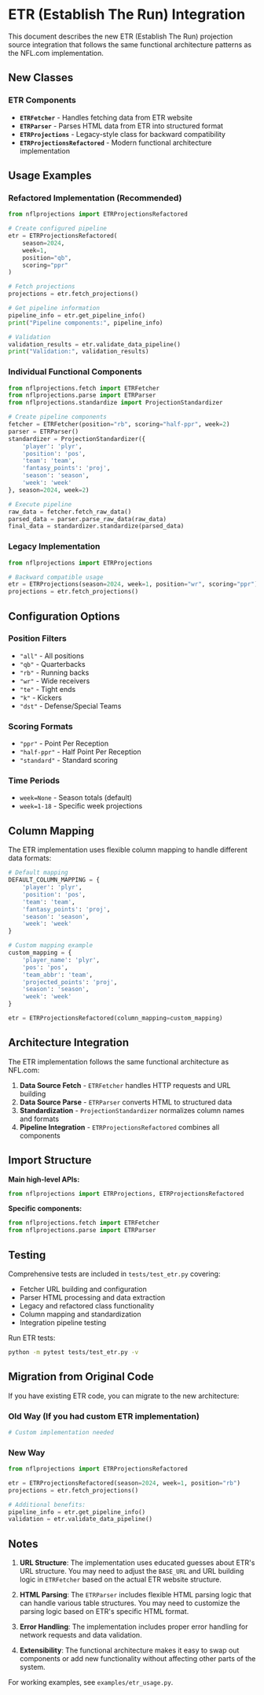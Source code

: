 # ETR (Establish The Run) Integration

This document describes the new ETR (Establish The Run) projection source integration that follows the same functional architecture patterns as the NFL.com implementation.

## New Classes

### ETR Components

- **`ETRFetcher`** - Handles fetching data from ETR website
- **`ETRParser`** - Parses HTML data from ETR into structured format
- **`ETRProjections`** - Legacy-style class for backward compatibility
- **`ETRProjectionsRefactored`** - Modern functional architecture implementation

## Usage Examples

### Refactored Implementation (Recommended)

```python
from nflprojections import ETRProjectionsRefactored

# Create configured pipeline
etr = ETRProjectionsRefactored(
    season=2024, 
    week=1, 
    position="qb",
    scoring="ppr"
)

# Fetch projections
projections = etr.fetch_projections()

# Get pipeline information
pipeline_info = etr.get_pipeline_info()
print("Pipeline components:", pipeline_info)

# Validation
validation_results = etr.validate_data_pipeline()
print("Validation:", validation_results)
```

### Individual Functional Components

```python
from nflprojections.fetch import ETRFetcher
from nflprojections.parse import ETRParser
from nflprojections.standardize import ProjectionStandardizer

# Create pipeline components
fetcher = ETRFetcher(position="rb", scoring="half-ppr", week=2)
parser = ETRParser()
standardizer = ProjectionStandardizer({
    'player': 'plyr',
    'position': 'pos',
    'team': 'team',
    'fantasy_points': 'proj',
    'season': 'season',
    'week': 'week'
}, season=2024, week=2)

# Execute pipeline
raw_data = fetcher.fetch_raw_data()
parsed_data = parser.parse_raw_data(raw_data)
final_data = standardizer.standardize(parsed_data)
```

### Legacy Implementation

```python
from nflprojections import ETRProjections

# Backward compatible usage
etr = ETRProjections(season=2024, week=1, position="wr", scoring="ppr")
projections = etr.fetch_projections()
```

## Configuration Options

### Position Filters
- `"all"` - All positions
- `"qb"` - Quarterbacks
- `"rb"` - Running backs  
- `"wr"` - Wide receivers
- `"te"` - Tight ends
- `"k"` - Kickers
- `"dst"` - Defense/Special Teams

### Scoring Formats
- `"ppr"` - Point Per Reception
- `"half-ppr"` - Half Point Per Reception  
- `"standard"` - Standard scoring

### Time Periods
- `week=None` - Season totals (default)
- `week=1-18` - Specific week projections

## Column Mapping

The ETR implementation uses flexible column mapping to handle different data formats:

```python
# Default mapping
DEFAULT_COLUMN_MAPPING = {
    'player': 'plyr',
    'position': 'pos',
    'team': 'team', 
    'fantasy_points': 'proj',
    'season': 'season',
    'week': 'week'
}

# Custom mapping example
custom_mapping = {
    'player_name': 'plyr',
    'pos': 'pos',
    'team_abbr': 'team',
    'projected_points': 'proj',
    'season': 'season',
    'week': 'week'
}

etr = ETRProjectionsRefactored(column_mapping=custom_mapping)
```

## Architecture Integration

The ETR implementation follows the same functional architecture as NFL.com:

1. **Data Source Fetch** - `ETRFetcher` handles HTTP requests and URL building
2. **Data Source Parse** - `ETRParser` converts HTML to structured data
3. **Standardization** - `ProjectionStandardizer` normalizes column names and formats
4. **Pipeline Integration** - `ETRProjectionsRefactored` combines all components

## Import Structure

**Main high-level APIs:**
```python
from nflprojections import ETRProjections, ETRProjectionsRefactored
```

**Specific components:**
```python
from nflprojections.fetch import ETRFetcher
from nflprojections.parse import ETRParser
```

## Testing

Comprehensive tests are included in `tests/test_etr.py` covering:

- Fetcher URL building and configuration
- Parser HTML processing and data extraction
- Legacy and refactored class functionality
- Column mapping and standardization
- Integration pipeline testing

Run ETR tests:
```bash
python -m pytest tests/test_etr.py -v
```

## Migration from Original Code

If you have existing ETR code, you can migrate to the new architecture:

### Old Way (If you had custom ETR implementation)
```python
# Custom implementation needed
```

### New Way
```python
from nflprojections import ETRProjectionsRefactored

etr = ETRProjectionsRefactored(season=2024, week=1, position="rb")
projections = etr.fetch_projections()

# Additional benefits:
pipeline_info = etr.get_pipeline_info()
validation = etr.validate_data_pipeline()
```

## Notes

1. **URL Structure**: The implementation uses educated guesses about ETR's URL structure. You may need to adjust the `BASE_URL` and URL building logic in `ETRFetcher` based on the actual ETR website structure.

2. **HTML Parsing**: The `ETRParser` includes flexible HTML parsing logic that can handle various table structures. You may need to customize the parsing logic based on ETR's specific HTML format.

3. **Error Handling**: The implementation includes proper error handling for network requests and data validation.

4. **Extensibility**: The functional architecture makes it easy to swap out components or add new functionality without affecting other parts of the system.

For working examples, see `examples/etr_usage.py`.